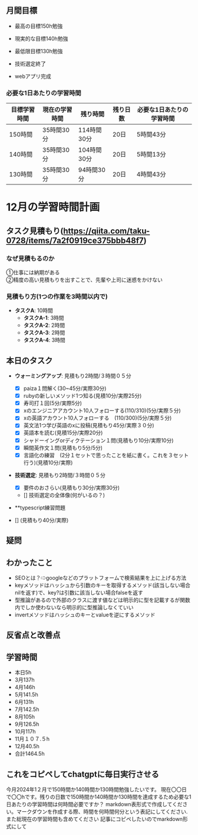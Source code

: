 
## 月間目標
- 最高の目標150h勉強
- 現実的な目標140h勉強
- 最低限目標130h勉強

- 技術選定終了
- webアプリ完成

### 必要な1日あたりの学習時間


| 目標学習時間 | 現在の学習時間 | 残り時間 | 残り日数 | 必要な1日あたりの学習時間 |
|--------------|----------------|----------|----------|--------------------------|
| 150時間      | 35時間30分     | 114時間30分 | 20日     | 5時間43分               |
| 140時間      | 35時間30分     | 104時間30分 | 20日     | 5時間13分               |
| 130時間      | 35時間30分     | 94時間30分  | 20日     | 4時間43分               |

# 12月の学習時間計画




## タスク見積もり(https://qiita.com/taku-0728/items/7a2f0919ce375bbb48f7)
### なぜ見積もるのか   
①仕事には納期がある  
②精度の高い見積もりを出すことで、先輩や上司に迷惑をかけない

### 見積もり方(1つの作業を3時間以内で)
- **タスクA**: 10時間
  - **タスクA-1**: 3時間
  - **タスクA-2**: 2時間
  - **タスクA-3**: 2時間
  - **タスクA-4**: 3時間


## 本日のタスク

  - **ウォーミングアップ**: 見積もり2時間/３時間０５分
    - [x] paiza１問解く(30~45分/実際30分)
    - [x] rubyの新しいメソッド1つ知る(見積10分/実際25分)
    - [x] 寿司打１回(5分/実際5分)
    - [x] xのエンジニアアカウント10人フォローする(110/310)(5分/実際５分)
    - [x] xの英語アカウント10人フォローする　(110/300)(5分/実際５分)
    - [x] 英文法1つ学び英語のxに投稿(見積もり45分/実際３０分)
    - [x] 英語本を読む(見積15分/実際20分)
    - [x] シャドーイングorディクテーション１問(見積もり10分/実際10分)
    - [x] 瞬間英作文１問(見積もり5分/5分)
    - [x] 言語化の練習　(2分１セットで思ったことを紙に書く。これを３セット行う)(見積10分/実際)
  - **技術選定**: 見積もり2時間/３時間０５分
     - [x] 要件のおさらい(見積もり30分/実際30分)
     - [] 技術選定の全体像(何がいるの？)
  
    
  - **typescript練習問題
  - [] (見積もり40分/実際)
    
  
    

## 疑問




## わかったこと
- SEOとは？⇨googleなどのプラットフォームで検索結果を上に上げる方法
- keyメソッドはハッシュから引数のキーを取得するメソッド(該当しない場合nilを返す)で、key?は引数に該当しない場合falseを返す
- 型推論があるので外部のクラスに渡す値などは明示的に型を記載するが関数内でしか使わないなら明示的に型推論しなくていい
- invertメソッドはハッシュのキーとvalueを逆にするメソッド


## 反省点と改善点


## 学習時間
  - 本日5h
  - 3月137h
  - 4月146h
  - 5月141.5h
  - 6月131h
  - 7月142.5h
  - 8月105h
  - 9月126.5h
  - 10月117h
  - 11月１０７.５h
  - 12月40.5h
  - 合計1464.5h

 ## これをコピペしてchatgptに毎日実行させる
今月2024年1２月で150時間か140時間か130時間勉強したいです。
現在〇〇日で〇〇hです。残りの日数で150時間か140時間か130時間を達成するため必要な1日あたりの学習時間は何時間必要ですか？
markdown表形式で作成してください。マークダウンを作成する際、時間を何時間何分という表記にしてください.また総現在の学習時間も含めてください
記事にコピペしたいのでmarkdown形式にして
 
